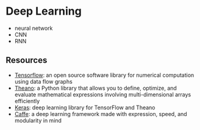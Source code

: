 # Deep Learning

* neural network
* CNN
* RNN


## Resources

* [Tensorflow](https://github.com/tensorflow/tensorflow): an open source software library for numerical computation using data flow graphs
* [Theano](https://github.com/Theano/Theano): a Python library that allows you to define, optimize, and evaluate mathematical expressions involving multi-dimensional arrays efficiently
* [Keras](https://github.com/fchollet/keras): deep learning library for TensorFlow and Theano
* [Caffe](https://github.com/BVLC/caffe): a deep learning framework made with expression, speed, and modularity in mind

